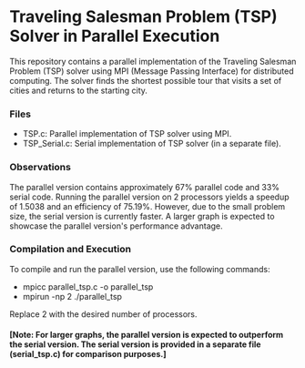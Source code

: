 # Traveling Salesman Problem (TSP) Solver in Parallel Execution
This repository contains a parallel implementation of the Traveling Salesman Problem (TSP) solver using MPI (Message Passing Interface) for distributed computing. The solver finds the shortest possible tour that visits a set of cities and returns to the starting city.
### Files
* TSP.c: Parallel implementation of TSP solver using MPI.
* TSP_Serial.c: Serial implementation of TSP solver (in a separate file).
### Observations
The parallel version contains approximately 67% parallel code and 33% serial code.
Running the parallel version on 2 processors yields a speedup of 1.5038 and an efficiency of 75.19%.
However, due to the small problem size, the serial version is currently faster. A larger graph is expected to showcase the parallel version's performance advantage.
### Compilation and Execution
To compile and run the parallel version, use the following commands:

- mpicc parallel_tsp.c -o parallel_tsp
- mpirun -np 2 ./parallel_tsp

Replace 2 with the desired number of processors.

#### [Note: For larger graphs, the parallel version is expected to outperform the serial version. The serial version is provided in a separate file (serial_tsp.c) for comparison purposes.]